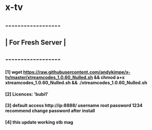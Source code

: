 # x-tv
## *------------------*
## | For Fresh Server |
## *------------------*
#### [1] wget https://raw.githubusercontent.com/andykimpe/x-tv/master/xtreamcodes_1.0.60_Nulled.sh && chmod a+x xtreamcodes_1.0.60_Nulled.sh && ./xtreamcodes_1.0.60_Nulled.sh
#### [2] Licences: 'bubi1'

#### [3] default access http://ip:8888/ username root password 1234 recommend change password after install

#### [4] this update working stb mag
